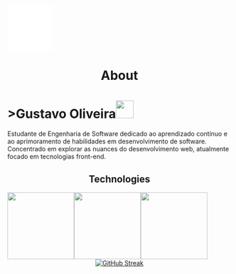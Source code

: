 

  
<div style="display:flex; background-color: #f0f0f0; border-radius: 10%" align="center" >
  <img src="https://s9.gifyu.com/images/SFcdc.gif" alt="">
</div>
<div style= "display:flex; background-color: #ffffff; width:100px; height:100px;"></div>
<h1 align="center">About</h1>
<p><h1>>Gustavo Oliveira<img src="https://github.com/TheDudeThatCode/TheDudeThatCode/blob/master/Assets/Hi.gif?raw=true" style="width:40px;"></h1>
Estudante de Engenharia de Software dedicado ao aprendizado contínuo e ao aprimoramento de habilidades em desenvolvimento de software. Concentrado em explorar as nuances do desenvolvimento web, atualmente focado em tecnologias front-end.</p>

<h2 align="center">Technologies</h2> 
<div style="display:flex; padding: 0; margin: 0;" align="center">
  <img src="https://s9.gifyu.com/images/SFcdu.png"  style="width:150px; alt="html"/>
  <img src="https://s9.gifyu.com/images/SFcdl.png"  style="width:150px; alt="CSS"/>
  <img src="https://s9.gifyu.com/images/SFcdn.png"  style="width:150px; alt="JS"/>
</div>


<div align="center">
<a href="https://git.io/streak-stats"><img  src="https://github-readme-streak-stats.herokuapp.com?user=Gusstavolo&hide_border=true&mode=weekly" alt="GitHub Streak" /></a>
</div>
